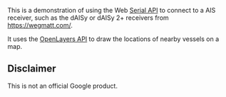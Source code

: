This is a demonstration of using the Web [Serial API](https://wicg.github.io/serial/)
to connect to a AIS receiver, such as the dAISy or dAISy 2+ receivers from https://wegmatt.com/.

It uses the [OpenLayers API](https://openlayers.org/) to draw the locations of nearby vessels on
a map.

## Disclaimer

This is not an official Google product.
